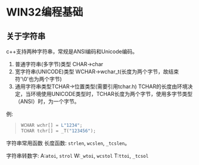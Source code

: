 # WIN32编程基础

## 关于字符串

c++支持两种字符串，常规是ANSI编码和Unicode编码。

1. 普通字符串(多字节)类型 CHAR->char
2. 宽字符串(UNICODE)类型 WCHAR->wchar_t(长度为两个字节，故结束符'\0'也为两个字节)
3. 通用字符串类型TCHAR->位置类型(需要引用tchar.h)
TCHAR的长度由环境决定，当环境使用UNICODE类型时，TCHAR长度为两个字节，使用多字节类型（ANSI）时，为一个字节。

例:

> ```cpp
> WCHAR wchr[] = L"1234";  
> TCHAR tchr[] = _T("123456");  
> ```

字符串常用函数
长度函数: `strlen`, `wcslen`, `_tcslen`。

字符串转数字:
A:`atoi`, `strol`
W:`_wtoi`, `wcstol`
T:`ttoi`, `_tcsol`

